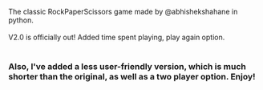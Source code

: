 The classic RockPaperScissors game made by @abhishekshahane in python.
<br></br>
V2.0 is officially out! Added time spent playing, play again option.
<br></br>
<h3>Also, I've added a less user-friendly version, which is much shorter than the original, as well as a two player option. Enjoy!</h3>

